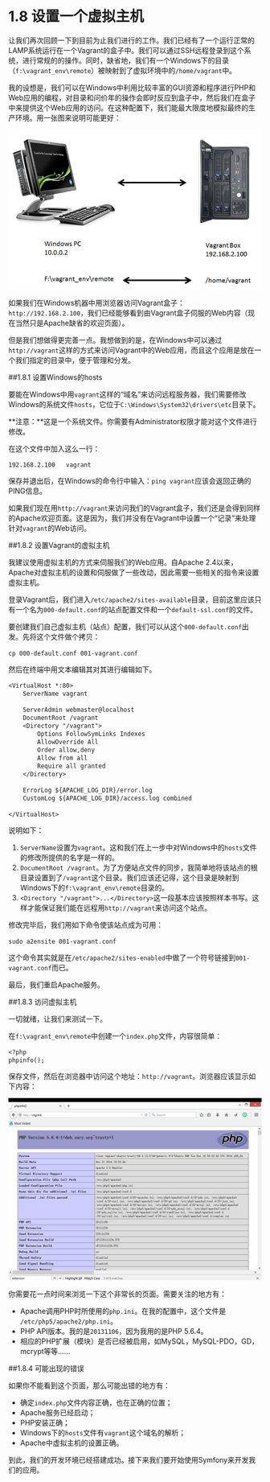 # 1.8 设置一个虚拟主机

让我们再次回顾一下到目前为止我们进行的工作。我们已经有了一个运行正常的LAMP系统运行在一个Vagrant的盒子中。我们可以通过SSH远程登录到这个系统，进行常规的的操作。同时，缺省地，我们有一个Windows下的目录（`f:\vagrant_env\remote`）被映射到了虚拟环境中的`/home/vagrant`中。

我的设想是，我们可以在Windows中利用比较丰富的GUI资源和程序进行PHP和Web应用的编程，对目录和问价年的操作会即时反应到盒子中，然后我们在盒子中来提供这个Web应用的访问。在这种配置下，我们能最大限度地模拟最终的生产环境。用一张图来说明可能更好：

![](img/1.8-1.png)

如果我们在Windows机器中用浏览器访问Vagrant盒子：`http://192.168.2.100`，我们已经能够看到由Vagrant盒子伺服的Web内容（现在当然只是Apache缺省的欢迎页面）。

但是我们想做得更完善一点。我想做到的是，在Windows中可以通过`http://vagrant`这样的方式来访问Vagrant中的Web应用，而且这个应用是放在一个我们指定的目录中，便于管理和分发。

##1.8.1 设置Windows的hosts

要能在Windows中用`vagrant`这样的“域名”来访问远程服务器，我们需要修改Windows的系统文件`hosts`，它位于`C:\Windows\System32\drivers\etc`目录下。

**注意：**这是一个系统文件。你需要有Administrator权限才能对这个文件进行修改。

在这个文件中加入这么一行：

```
192.168.2.100	vagrant
```

保存并退出后，在Windows的命令行中输入：`ping vagrant`应该会返回正确的PING信息。

如果我们现在用`http://vagrant`来访问我们的Vagrant盒子，我们还是会得到同样的Apache欢迎页面。这是因为，我们并没有在Vagrant中设置一个“记录”来处理针对`vagrant`的Web访问。

##1.8.2 设置Vagrant的虚拟主机

我建议使用虚拟主机的方式来伺服我们的Web应用。自Apache 2.4以来，Apache对虚拟主机的设置和伺服做了一些改动，因此需要一些相关的指令来设置虚拟主机。

登录Vagrant后，我们进入`/etc/apache2/sites-available`目录，目前这里应该只有一个名为`000-default.conf`的站点配置文件和一个`default-ssl.conf`的文件。

要创建我们自己虚拟主机（站点）配置，我们可以从这个`000-default.conf`出发。先将这个文件做个拷贝：

`cp 000-default.conf 001-vagrant.conf`

然后在终端中用文本编辑其对其进行编辑如下。

```
<VirtualHost *:80>
	ServerName vagrant

	ServerAdmin webmaster@localhost
	DocumentRoot /vagrant
	<Directory "/vagrant">
		Options FollowSymLinks Indexes
		AllowOverride All
		Order allow,deny
		Allow from all
		Require all granted
	</Directory>

	ErrorLog ${APACHE_LOG_DIR}/error.log
	CustomLog ${APACHE_LOG_DIR}/access.log combined

</VirtualHost>
```

说明如下：

1. `ServerName`设置为`vagrant`。这和我们在上一步中对Windows中的`hosts`文件的修改所提供的名字是一样的。
2. `DocumentRoot /vagrant`。为了方便站点文件的同步，我简单地将该站点的根目录设置到了`/vagrant`这个目录。我们应该还记得，这个目录是映射到Windows下的`f:\vagrant_env\remote`目录的。
3. `<Directory "/vagrant">...</Directory>`这一段基本应该按照样本书写。这样才能保证我们能在远程用`http://vagrant`来访问这个站点。

修改完毕后，我们用如下命令使该站点成为可用：

`sudo a2ensite 001-vagrant.conf`

这个命令其实就是在`/etc/apache2/sites-enabled`中做了一个符号链接到`001-vagrant.conf`而已。

最后，我们重启Apache服务。

##1.8.3 访问虚拟主机

一切就绪，让我们来测试一下。

在`f:\vagrant_env\remote`中创建一个`index.php`文件，内容很简单：

```
<?php
phpinfo();
```

保存文件，然后在浏览器中访问这个地址：`http://vagrant`。浏览器应该显示如下内容：

![](img/1.8-2.png)

你需要花一点时间来浏览一下这个非常长的页面。需要关注的地方有：

* Apache调用PHP时所使用的`php.ini`。在我的配置中，这个文件是	`/etc/php5/apache2/php.ini`。
* PHP API版本。我的是`20131106`，因为我用的是PHP 5.6.4。
* 相应的PHP扩展（模块）是否已经被启用，如MySQL，MySQL-PDO，GD，mcrypt等等……

##1.8.4 可能出现的错误

如果你不能看到这个页面，那么可能出错的地方有：

* 确定`index.php`文件内容正确，也在正确的位置；
* Apache服务已经启动；
* PHP安装正确；
* Windows下的`hosts`文件有`vagrant`这个域名的解析；
* Apache中虚拟主机的设置正确。

到此，我们的开发环境已经搭建成功。接下来我们要开始使用Symfony来开发我们的应用。 



